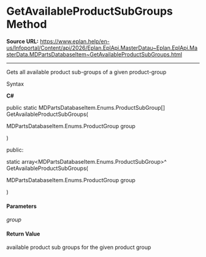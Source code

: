 # GetAvailableProductSubGroups Method

**Source URL:** https://www.eplan.help/en-us/Infoportal/Content/api/2026/Eplan.EplApi.MasterDatau~Eplan.EplApi.MasterData.MDPartsDatabaseItem~GetAvailableProductSubGroups.html

---

Gets all available product sub-groups of a given product-group

Syntax

**C#**



public static MDPartsDatabaseItem.Enums.ProductSubGroup[] GetAvailableProductSubGroups( 

   MDPartsDatabaseItem.Enums.ProductGroup group

)

public:

static array<MDPartsDatabaseItem.Enums.ProductSubGroup>^ GetAvailableProductSubGroups( 

   MDPartsDatabaseItem.Enums.ProductGroup group

)


#### Parameters

*group*

#### Return Value

available product sub groups for the given product group
